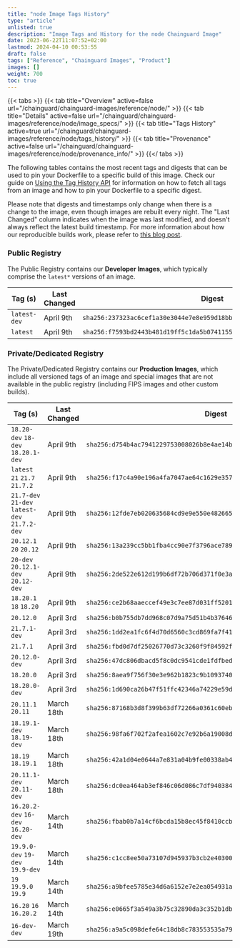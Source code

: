 ```yaml
---
title: "node Image Tags History"
type: "article"
unlisted: true
description: "Image Tags and History for the node Chainguard Image"
date: 2023-06-22T11:07:52+02:00
lastmod: 2024-04-10 00:53:55
draft: false
tags: ["Reference", "Chainguard Images", "Product"]
images: []
weight: 700
toc: true
---
```


{{< tabs >}}
{{< tab title="Overview" active=false url="/chainguard/chainguard-images/reference/node/" >}}
{{< tab title="Details" active=false url="/chainguard/chainguard-images/reference/node/image_specs/" >}}
{{< tab title="Tags History" active=true url="/chainguard/chainguard-images/reference/node/tags_history/" >}}
{{< tab title="Provenance" active=false url="/chainguard/chainguard-images/reference/node/provenance_info/" >}}
{{</ tabs >}}

The following tables contains the most recent tags and digests that can be used to pin your Dockerfile to a specific build of this image. Check our guide on [Using the Tag History API](/chainguard/chainguard-images/using-the-tag-history-api/) for information on how to fetch all tags from an image and how to pin your Dockerfile to a specific digest.

Please note that digests and timestamps only change when there is a change to the image, even though images are rebuilt every night. The "Last Changed" column indicates when the image was last modified, and doesn't always reflect the latest build timestamp. For more information about how our reproducible builds work, please refer to [this blog post](https://www.chainguard.dev/unchained/reproducing-chainguards-reproducible-image-builds).

### Public Registry
The Public Registry contains our **Developer Images**, which typically comprise the `latest*` versions of an image.

| Tag (s)       | Last Changed | Digest                                                                    |
|---------------|--------------|---------------------------------------------------------------------------|
|  `latest-dev` | April 9th    | `sha256:237323ac6cef1a30e3044e7e8e959d18bb9cf937245d877a0106ca96aef7b02d` |
|  `latest`     | April 9th    | `sha256:f7593bd2443b481d19ff5c1da5b07411559643eaa8bddedfe4fb618dd81b21e2` |


### Private/Dedicated Registry
The Private/Dedicated Registry contains our **Production Images**, which include all versioned tags of an image and special images that are not available in the public registry (including FIPS images and other custom builds).

| Tag (s)                                        | Last Changed | Digest                                                                    |
|------------------------------------------------|--------------|---------------------------------------------------------------------------|
|  `18.20-dev` `18-dev` `18.20.1-dev`            | April 9th    | `sha256:d754b4ac7941229753008026b8e4ae14bac29e0a7d3f2388b2ee23945fb7e24c` |
|  `latest` `21` `21.7` `21.7.2`                 | April 9th    | `sha256:f17c4a90e196a4fa7047ae64c1629e3577ebd45470029a1970a9c1a5a86aa529` |
|  `21.7-dev` `21-dev` `latest-dev` `21.7.2-dev` | April 9th    | `sha256:12fde7eb020635684cd9e9e550e4826656c1006f5b549210048a79a8c6c9c25b` |
|  `20.12.1` `20` `20.12`                        | April 9th    | `sha256:13a239cc5bb1fba4cc90e7f3796ace78930915c61f8f3b5a9c9c25df8d4d12a2` |
|  `20-dev` `20.12.1-dev` `20.12-dev`            | April 9th    | `sha256:2de522e612d199b6df72b706d371f0e3a206d5bbd5f8f721c006fa4af5c67c1f` |
|  `18.20.1` `18` `18.20`                        | April 9th    | `sha256:ce2b68aaeccef49e3c7ee87d031ff52010c376bf99424d9d08251a503354adbc` |
|  `20.12.0`                                     | April 3rd    | `sha256:b0b755db7dd968c07d9a75d51b4b3764679bb1183a629314837cc143b2b486bb` |
|  `21.7.1-dev`                                  | April 3rd    | `sha256:1dd2ea1fc6f4d70d6560c3cd869fa7f4168556f0b4f22535998c690a2bea5767` |
|  `21.7.1`                                      | April 3rd    | `sha256:fbd0d7df25026770d73c3260f9f84592f1aabc592bca01b9714b2461f7e09a42` |
|  `20.12.0-dev`                                 | April 3rd    | `sha256:47dc806dbacd5f8c0dc9541cde1fdfbedead308f4a9bbb69d448b8cbaad2c072` |
|  `18.20.0`                                     | April 3rd    | `sha256:8aea9f756f30e3e962b1823c9b1093740c67cf8c2dcb5b855b3516e3a7f55bf4` |
|  `18.20.0-dev`                                 | April 3rd    | `sha256:1d690ca26b47f51ffc42346a74229e59d6b862eca58e2e4bf4de75b78a1cd6c1` |
|  `20.11.1` `20.11`                             | March 18th   | `sha256:87168b3d8f399b63df72266a0361c60eb0d5da1ea51d74f3fa07ff920ff22d07` |
|  `18.19.1-dev` `18.19-dev`                     | March 18th   | `sha256:98fa6f702f2afea1602c7e92b6a19008d074ef37d23472c2f6c18a7a35bcaa98` |
|  `18.19` `18.19.1`                             | March 18th   | `sha256:42a1d04e0644a7e831a04b9fe00338ab4edcac320bd38237412f3a336e3e0e72` |
|  `20.11.1-dev` `20.11-dev`                     | March 18th   | `sha256:dc0ea464ab3ef846c06d086c7df940384ea12a0c54ae59443cc8248d0d220098` |
|  `16.20.2-dev` `16-dev` `16.20-dev`            | March 14th   | `sha256:fbab0b7a14cf6bcda15b8ec45f8410ccbbe5ee9ccdd562d88b5d6b12287c0ce4` |
|  `19.9.0-dev` `19-dev` `19.9-dev`              | March 14th   | `sha256:c1cc8ee50a73107d945937b3cb2e40300d9dddeb095081809cb5428953947f13` |
|  `19` `19.9.0` `19.9`                          | March 14th   | `sha256:a9bfee5785e34d6a6152e7e2ea054931afaecb51cbda031ea714347d0afc183d` |
|  `16.20` `16` `16.20.2`                        | March 14th   | `sha256:e0665f3a549a3b75c32890da3c352b1db2cd0d6939f22aec655d73f3539d75b2` |
|  `16-dev-dev`                                  | March 19th   | `sha256:a9a5c098defe64c18db8c783553535a791d65301023ba2210cd74da5ee37a985` |


